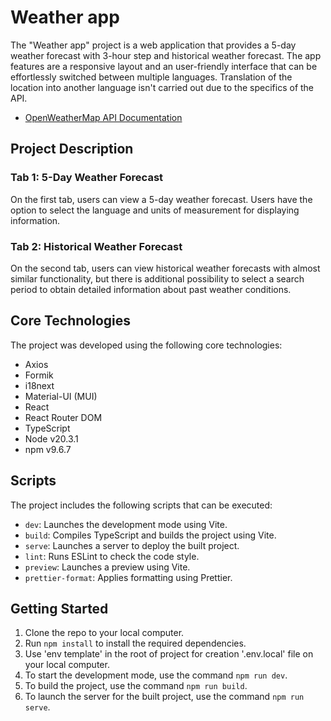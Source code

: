 # Weather app

The "Weather app" project is a web application that provides a 5-day weather forecast with 3-hour step and historical weather forecast. The app features are a responsive layout and an user-friendly interface that can be effortlessly switched between multiple languages. Translation of the location into another language isn't carried out due to the specifics of the API.

- [OpenWeatherMap API Documentation](./docs/OpenWeatherMapAPI.md)

## Project Description

### Tab 1: 5-Day Weather Forecast

On the first tab, users can view a 5-day weather forecast. Users have the option to select the language and units of measurement for displaying information.

### Tab 2: Historical Weather Forecast

On the second tab, users can view historical weather forecasts with almost similar functionality, but there is additional possibility to select a search period to obtain detailed information about past weather conditions.

## Core Technologies

The project was developed using the following core technologies:

- Axios
- Formik
- i18next
- Material-UI (MUI)
- React
- React Router DOM
- TypeScript
- Node v20.3.1
- npm v9.6.7

## Scripts

The project includes the following scripts that can be executed:

- `dev`: Launches the development mode using Vite.
- `build`: Compiles TypeScript and builds the project using Vite.
- `serve`: Launches a server to deploy the built project.
- `lint`: Runs ESLint to check the code style.
- `preview`: Launches a preview using Vite.
- `prettier-format`: Applies formatting using Prettier.

## Getting Started

1. Clone the repo to your local computer.
2. Run `npm install` to install the required dependencies.
3. Use 'env template' in the root of project for creation '.env.local' file on your local computer.
4. To start the development mode, use the command `npm run dev`.
5. To build the project, use the command `npm run build`.
6. To launch the server for the built project, use the command `npm run serve`.

